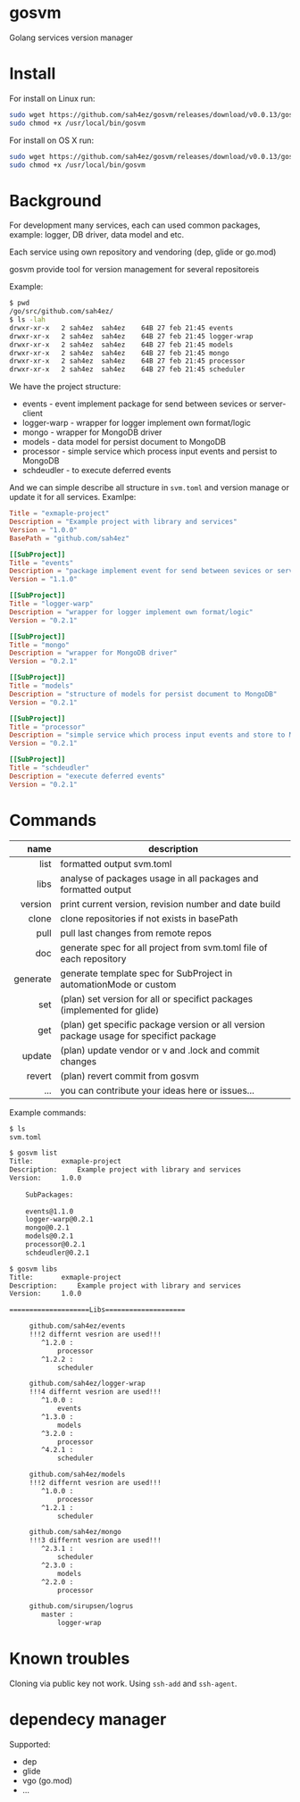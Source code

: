 # gosvm

Golang services version manager

# Install

For install on Linux run:
```bash
sudo wget https://github.com/sah4ez/gosvm/releases/download/v0.0.13/gosvm-v0.0.13-linux-amd64 -O /usr/local/bin/gosvm
sudo chmod +x /usr/local/bin/gosvm
```
For install on OS X run:
```bash
sudo wget https://github.com/sah4ez/gosvm/releases/download/v0.0.13/gosvm-v0.0.13-darwin-amd64 -O /usr/local/bin/gosvm
sudo chmod +x /usr/local/bin/gosvm
```

# Background

For development many services, each can used common packages, example: logger, DB driver, data model and etc.

Each service using own repository and vendoring (dep, glide or go.mod)

gosvm provide tool for version management for several repositoreis

Example:
``` bash
$ pwd
/go/src/github.com/sah4ez/
$ ls -lah
drwxr-xr-x   2 sah4ez  sah4ez    64B 27 feb 21:45 events
drwxr-xr-x   2 sah4ez  sah4ez    64B 27 feb 21:45 logger-wrap
drwxr-xr-x   2 sah4ez  sah4ez    64B 27 feb 21:45 models
drwxr-xr-x   2 sah4ez  sah4ez    64B 27 feb 21:45 mongo
drwxr-xr-x   2 sah4ez  sah4ez    64B 27 feb 21:45 processor
drwxr-xr-x   2 sah4ez  sah4ez    64B 27 feb 21:45 scheduler
```
We have the project structure:

- events - event implement package for send between sevices or server-client
- logger-warp - wrapper for logger implement own format/logic
- mongo - wrapper for MongoDB driver
- models -  data model for persist document to MongoDB
- processor - simple service which process input events and persist to MongoDB
- schdeudler - to execute deferred events

And we can simple describe all structure in `svm.toml` and version manage or update it for all services. Examlpe:

```toml
Title = "exmaple-project"
Description = "Example project with library and services"
Version = "1.0.0"
BasePath = "github.com/sah4ez"

[[SubProject]]
Title = "events"
Description = "package implement event for send between sevices or server-client"
Version = "1.1.0"

[[SubProject]]
Title = "logger-warp"
Description = "wrapper for logger implement own format/logic"
Version = "0.2.1"

[[SubProject]]
Title = "mongo"
Description = "wrapper for MongoDB driver"
Version = "0.2.1"

[[SubProject]]
Title = "models"
Description = "structure of models for persist document to MongoDB"
Version = "0.2.1"

[[SubProject]]
Title = "processor"
Description = "simple service which process input events and store to MongoDB"
Version = "0.2.1"

[[SubProject]]
Title = "schdeudler"
Description = "execute deferred events"
Version = "0.2.1"
```

# Commands

| name | description |
|-----:|-------------|
| list | formatted output svm.toml |
| libs | analyse of packages usage in all packages and formatted output |
| version | print current version, revision number and date build |
| clone | clone repositories if not exists in basePath |
| pull | pull last changes from remote repos |
| doc | generate spec for all project from svm.toml file of each repository |
| generate | generate template spec for SubProject in automationMode or custom |
| set | (plan) set version for all or specifict packages (implemented for glide) |
| get | (plan) get specific package version or all  version package usage for specifict package |
| update | (plan) update vendor or v and .lock and commit changes |
| revert | (plan) revert commit from gosvm |
| ... | you can contribute your ideas here or issues... |


Example commands:
```bash
$ ls
svm.toml

$ gosvm list
Title:		 exmaple-project
Description:	 Example project with library and services
Version:	 1.0.0
	
	SubPackages:
	
	events@1.1.0
	logger-warp@0.2.1
	mongo@0.2.1
	models@0.2.1
	processor@0.2.1
	schdeudler@0.2.1

$ gosvm libs
Title:		 exmaple-project
Description:	 Example project with library and services
Version:	 1.0.0

====================Libs====================

	 github.com/sah4ez/events
	 !!!2 differnt vesrion are used!!!
		^1.2.0 :
			processor
		^1.2.2 :
			scheduler

	 github.com/sah4ez/logger-wrap
	 !!!4 differnt vesrion are used!!!
		^1.0.0 :
			events
		^1.3.0 :
			models
		^3.2.0 :
			processor
		^4.2.1 :
			scheduler

	 github.com/sah4ez/models
	 !!!2 differnt vesrion are used!!!
		^1.0.0 :
			processor
		^1.2.1 :
			scheduler

	 github.com/sah4ez/mongo
	 !!!3 differnt vesrion are used!!!
		^2.3.1 :
			scheduler
		^2.3.0 :
			models
		^2.2.0 :
			processor

	 github.com/sirupsen/logrus
		master :
			logger-wrap
```


# Known troubles

Cloning via public key not work. Using `ssh-add` and `ssh-agent`.

# dependecy manager

Supported:

- dep
- glide
- vgo (go.mod)
- ...
